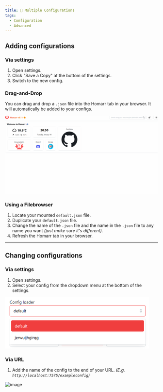 ```yaml
---
title: 📄 Multiple Configurations
tags:
  - Configuration
  - Advanced
---
```



## Adding configurations

### Via settings
1. Open settings.
2. Click "Save a Copy" at the bottom of the settings.
3. Switch to the new config.

### Drag-and-Drop
You can drag and drop a `.json` file into the Homarr tab in your browser. It will automatically be added to your configs.

![firefox_7zQOy4DZ83](./img/config-upload.gif)

### Using a Filebrowser
1. Locate your mounted `default.json` file.
2. Duplicate your `default.json` file.
3. Change the name of the `.json` file and the name in the `.json` file to any name you want *(just make sure it's different)*.
4. Refresh the Homarr tab in your browser.

---

## Changing configurations
### Via settings
1. Open settings.
2. Select your config from the dropdown menu at the bottom of the settings.

![image](./img/config-switcher.png)


### Via URL
1. Add the name of the config to the end of your URL. _(E.g. `http://localhost:7575/exampleconfig`)_

![image](https://user-images.githubusercontent.com/71191962/170117208-8aa66256-9900-471f-b250-77938b491acd.png)


